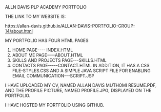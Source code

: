 ALLN DAVIS PLP ACADEMY PORTFOLIO

THE LINK TO MY WEBSITE IS: 


https://allan-davis.github.io/ALLAN-DAVIS-PORTFOLIO-GROUP-14/about.html


MY PORTFOLIO HAS FOUR HTML PAGES
1. HOME PAGE---- INDEX.HTML
2. ABOUT ME PAGE----ABOUT.HTML
3. SKILLS AND PROJECTS PAGE---SKILLS.HTML
4. CONTACTS PAGE-----CONTACT.HTML
IN ADDITION, IT HAS A CSS FILE-STYLES.CSS AND A SIMPLE JAVA SCRIPT FILE FOR ENABLING EMAIL COMMUNICATION---SCRIPT.JSP

I HAVE UPLOADED MY CV, NAMED ALLAN DAVIS MUTHOMI RESUME.PDF, AND THE PROFILE PICTURE, NAMED PROFILE.JPG, DISPLAYED ON THE PORTFOLIO.



I HAVE HOSTED MY PORTFOLIO USING GITHUB.
